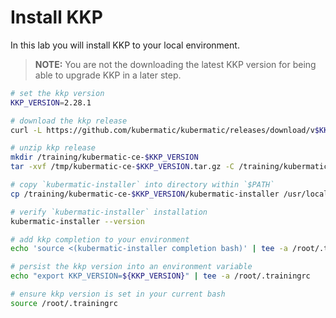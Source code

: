 # Install KKP

In this lab you will install KKP to your local environment.

>**NOTE:**
>You are not the downloading the latest KKP version for being able to upgrade KKP in a later step.

```bash
# set the kkp version
KKP_VERSION=2.28.1

# download the kkp release
curl -L https://github.com/kubermatic/kubermatic/releases/download/v$KKP_VERSION/kubermatic-ce-v$KKP_VERSION-linux-amd64.tar.gz --output /tmp/kubermatic-ce-$KKP_VERSION.tar.gz

# unzip kkp release
mkdir /training/kubermatic-ce-$KKP_VERSION
tar -xvf /tmp/kubermatic-ce-$KKP_VERSION.tar.gz -C /training/kubermatic-ce-$KKP_VERSION

# copy `kubermatic-installer` into directory within `$PATH`
cp /training/kubermatic-ce-$KKP_VERSION/kubermatic-installer /usr/local/bin

# verify `kubermatic-installer` installation
kubermatic-installer --version

# add kkp completion to your environment
echo 'source <(kubermatic-installer completion bash)' | tee -a /root/.trainingrc 

# persist the kkp version into an environment variable
echo "export KKP_VERSION=${KKP_VERSION}" | tee -a /root/.trainingrc

# ensure kkp version is set in your current bash
source /root/.trainingrc
```
